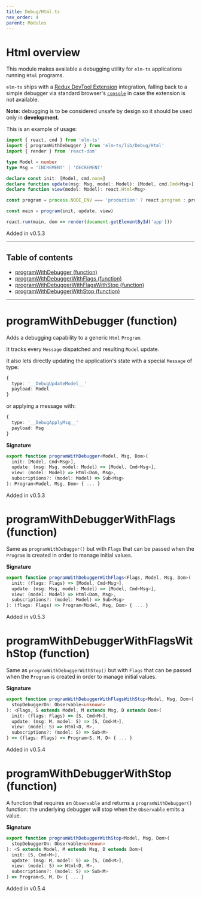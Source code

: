 ```yaml
---
title: Debug/Html.ts
nav_order: 4
parent: Modules
---
```


# Html overview

This module makes available a debugging utility for `elm-ts` applications running `Html` programs.

`elm-ts` ships with a [Redux DevTool Extension](https://github.com/zalmoxisus/redux-devtools-extension) integration, falling back to a simple debugger via standard browser's [`console`](https://developer.mozilla.org/en-US/docs/Web/API/Console) in case the extension is not available.

**Note:** debugging is to be considered unsafe by design so it should be used only in **development**.

This is an example of usage:

```ts
import { react, cmd } from 'elm-ts'
import { programWithDebugger } from 'elm-ts/lib/Debug/Html'
import { render } from 'react-dom'

type Model = number
type Msg = 'INCREMENT' | 'DECREMENT'

declare const init: [Model, cmd.none]
declare function update(msg: Msg, model: Model): [Model, cmd.Cmd<Msg>]
declare function view(model: Model): react.Html<Msg>

const program = process.NODE_ENV === 'production' ? react.program : programWithDebugger

const main = program(init, update, view)

react.run(main, dom => render(document.getElementById('app')))
```

Added in v0.5.3

---

<h2 class="text-delta">Table of contents</h2>

- [programWithDebugger (function)](#programwithdebugger-function)
- [programWithDebuggerWithFlags (function)](#programwithdebuggerwithflags-function)
- [programWithDebuggerWithFlagsWithStop (function)](#programwithdebuggerwithflagswithstop-function)
- [programWithDebuggerWithStop (function)](#programwithdebuggerwithstop-function)

---

# programWithDebugger (function)

Adds a debugging capability to a generic `Html` `Program`.

It tracks every `Message` dispatched and resulting `Model` update.

It also lets directly updating the application's state with a special `Message` of type:

```ts
{
  type: '__DebugUpdateModel__'
  payload: Model
}
```

or applying a message with:

```ts
{
  type: '__DebugApplyMsg__'
  payload: Msg
}
```

**Signature**

```ts
export function programWithDebugger<Model, Msg, Dom>(
  init: [Model, Cmd<Msg>],
  update: (msg: Msg, model: Model) => [Model, Cmd<Msg>],
  view: (model: Model) => Html<Dom, Msg>,
  subscriptions?: (model: Model) => Sub<Msg>
): Program<Model, Msg, Dom> { ... }
```

Added in v0.5.3

# programWithDebuggerWithFlags (function)

Same as `programWithDebugger()` but with `Flags` that can be passed when the `Program` is created in order to manage initial values.

**Signature**

```ts
export function programWithDebuggerWithFlags<Flags, Model, Msg, Dom>(
  init: (flags: Flags) => [Model, Cmd<Msg>],
  update: (msg: Msg, model: Model) => [Model, Cmd<Msg>],
  view: (model: Model) => Html<Dom, Msg>,
  subscriptions?: (model: Model) => Sub<Msg>
): (flags: Flags) => Program<Model, Msg, Dom> { ... }
```

Added in v0.5.3

# programWithDebuggerWithFlagsWithStop (function)

Same as `programWithDebuggerWithStop()` but with `Flags` that can be passed when the `Program` is created in order to manage initial values.

**Signature**

```ts
export function programWithDebuggerWithFlagsWithStop<Model, Msg, Dom>(
  stopDebuggerOn: Observable<unknown>
): <Flags, S extends Model, M extends Msg, D extends Dom>(
  init: (flags: Flags) => [S, Cmd<M>],
  update: (msg: M, model: S) => [S, Cmd<M>],
  view: (model: S) => Html<D, M>,
  subscriptions?: (model: S) => Sub<M>
) => (flags: Flags) => Program<S, M, D> { ... }
```

Added in v0.5.4

# programWithDebuggerWithStop (function)

A function that requires an `Observable` and returns a `programWithDebugger()` function: the underlying debugger will stop when the `Observable` emits a value.

**Signature**

```ts
export function programWithDebuggerWithStop<Model, Msg, Dom>(
  stopDebuggerOn: Observable<unknown>
): <S extends Model, M extends Msg, D extends Dom>(
  init: [S, Cmd<M>],
  update: (msg: M, model: S) => [S, Cmd<M>],
  view: (model: S) => Html<D, M>,
  subscriptions?: (model: S) => Sub<M>
) => Program<S, M, D> { ... }
```

Added in v0.5.4
